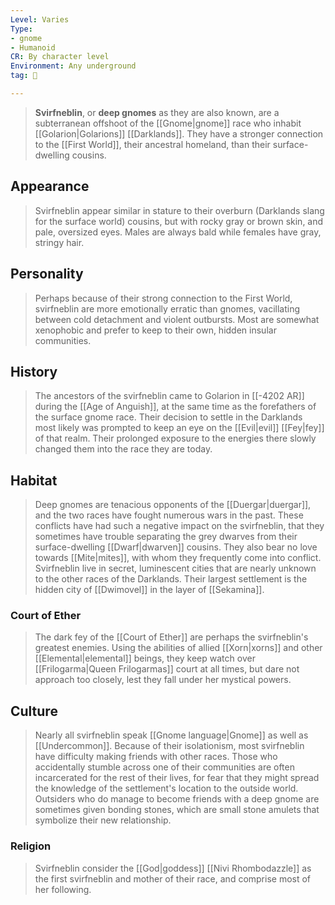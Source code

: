 ```yaml
---
Level: Varies
Type:
- gnome
- Humanoid
CR: By character level
Environment: Any underground
tag: 👹

---
```


> **Svirfneblin**, or **deep gnomes** as they are also known, are a subterranean offshoot of the [[Gnome|gnome]] race who inhabit [[Golarion|Golarions]] [[Darklands]]. They have a stronger connection to the [[First World]], their ancestral homeland, than their surface-dwelling cousins.



## Appearance

> Svirfneblin appear similar in stature to their overburn (Darklands slang for the surface world) cousins, but with rocky gray or brown skin, and pale, oversized eyes. Males are always bald while females have gray, stringy hair.


## Personality

> Perhaps because of their strong connection to the First World, svirfneblin are more emotionally erratic than gnomes, vacillating between cold detachment and violent outbursts. Most are somewhat xenophobic and prefer to keep to their own, hidden insular communities.


## History

> The ancestors of the svirfneblin came to Golarion in [[-4202 AR]] during the [[Age of Anguish]], at the same time as the forefathers of the surface gnome race. Their decision to settle in the Darklands most likely was prompted to keep an eye on the [[Evil|evil]] [[Fey|fey]] of that realm. Their prolonged exposure to the energies there slowly changed them into the race they are today.


## Habitat

> Deep gnomes are tenacious opponents of the [[Duergar|duergar]], and the two races have fought numerous wars in the past. These conflicts have had such a negative impact on the svirfneblin, that they sometimes have trouble separating the grey dwarves from their surface-dwelling [[Dwarf|dwarven]] cousins. They also bear no love towards [[Mite|mites]], with whom they frequently come into conflict.
> Svirfneblin live in secret, luminescent cities that are nearly unknown to the other races of the Darklands. Their largest settlement is the hidden city of [[Dwimovel]] in the layer of [[Sekamina]].


### Court of Ether

> The dark fey of the [[Court of Ether]] are perhaps the svirfneblin's greatest enemies. Using the abilities of allied [[Xorn|xorns]] and other [[Elemental|elemental]] beings, they keep watch over [[Frilogarma|Queen Frilogarmas]] court at all times, but dare not approach too closely, lest they fall under her mystical powers.


## Culture

> Nearly all svirfneblin speak [[Gnome language|Gnome]] as well as [[Undercommon]]. Because of their isolationism, most svirfneblin have difficulty making friends with other races. Those who accidentally stumble across one of their communities are often incarcerated for the rest of their lives, for fear that they might spread the knowledge of the settlement's location to the outside world. Outsiders who do manage to become friends with a deep gnome are sometimes given bonding stones, which are small stone amulets that symbolize their new relationship.


### Religion

> Svirfneblin consider the [[God|goddess]] [[Nivi Rhombodazzle]] as the first svirfneblin and mother of their race, and comprise most of her following.








